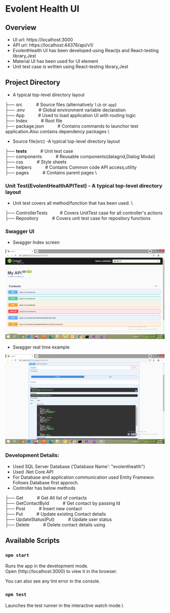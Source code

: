 # Evolent Health UI

## Overview
- UI url: https://localhost:3000
- API url: https://localhost:44376/api/v1/
- EvolentHealth UI has been developed using Reactjs and React-testing library,Jest
- Material UI has been used for UI element
- Unit test case is written using  React-testing library,Jest

## Project Directory

- A typical top-level directory layout

├── src     &nbsp; &nbsp; &nbsp; &nbsp; &nbsp;         # Source files (alternatively `lib` or `app`) \
├── .env    &nbsp; &nbsp; &nbsp; &nbsp; &nbsp;     # Global environment variable declaration \
├── App          &nbsp; &nbsp; &nbsp; &nbsp; &nbsp;         # Used to load application UI with routing logic  \
├── Index    &nbsp; &nbsp; &nbsp; &nbsp; &nbsp;         # Root file \
├── package.json  &nbsp; &nbsp; &nbsp; &nbsp; &nbsp;      # Contains commands to launchor test application.Also contains dependency packages \


- Source file(src) -A typical top-level directory layout

├── __tests__     &nbsp; &nbsp; &nbsp; &nbsp; &nbsp;         # Unit test case \
├── components    &nbsp; &nbsp; &nbsp; &nbsp; &nbsp;     # Reusable components(datagrid,Dialog Modal) \
├── css          &nbsp; &nbsp; &nbsp; &nbsp; &nbsp;         # Style sheets  \
├── helpers    &nbsp; &nbsp; &nbsp; &nbsp; &nbsp;         # Contains Common code API access,utility \
├── pages  &nbsp; &nbsp; &nbsp; &nbsp; &nbsp;      # Contains parent pages   \

### Unit Test(EvolentHealthAPITest) - A typical top-level directory layout

- Unit test covers all method/function that has been used. \

├── ControllerTests &nbsp; &nbsp; &nbsp; &nbsp; &nbsp;# Covers UnitTest case for all controller's actions \
├── Repository     &nbsp; &nbsp; &nbsp; &nbsp; &nbsp;   # Covers unit test case  for repository functions



### Swagger UI
- Swagger Index screen

![Alt text](https://github.com/asifmulla308/EvolentHealth_API/blob/master/images/swagger_main.png "swaggermain")

- Swagger real time example

![Alt text](https://github.com/asifmulla308/EvolentHealth_API/blob/master/images/swagger_get_demo.png "swaggermain")

### Development Details:
- Used SQL Server Database ('Database Name': "evolenthealth")
- Used .Net Core API
- For Database and application communication used Entity Framewor. Follows Database first approch.
- Controller has below methods


├── Get             &nbsp; &nbsp; &nbsp; &nbsp; &nbsp;         # Get All list of contacts \
├── GetContactById   &nbsp; &nbsp; &nbsp; &nbsp; &nbsp;        # Get contact by passing Id \
├── Post             &nbsp; &nbsp; &nbsp; &nbsp; &nbsp;        # Insert new contact \
├── Put             &nbsp; &nbsp; &nbsp; &nbsp; &nbsp;         # Update existing Contact details \
├── UpdateStatus(Put) &nbsp; &nbsp; &nbsp; &nbsp; &nbsp;       # Update user status \
├── Delete            &nbsp; &nbsp; &nbsp; &nbsp; &nbsp;       # Delete contact details using 


## Available Scripts

### `npm start`
Runs the app in the development mode.\
Open (http://localhost:3000) to view it in the browser.

You can also see any lint error in the console.

### `npm test`

Launches the test runner in the interactive watch mode.\




